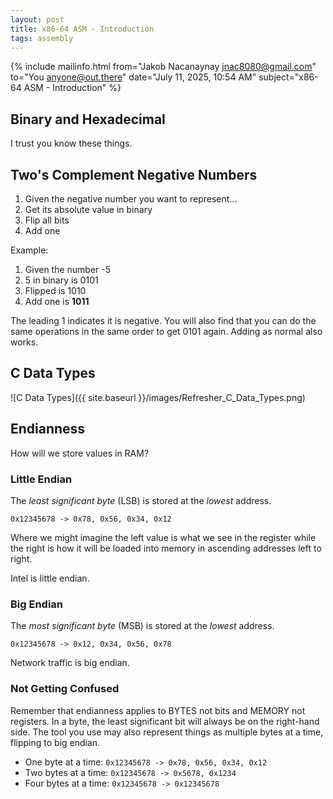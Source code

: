 ```yaml
---
layout: post
title: x86-64 ASM - Introduction
tags: assembly
---
```


{% include mailinfo.html from="Jakob Nacanaynay <jnac8080@gmail.com>" to="You <anyone@out.there>" date="July 11, 2025, 10:54 AM" subject="x86-64 ASM - Introduction" %}

## Binary and Hexadecimal

I trust you know these things.

## Two's Complement Negative Numbers

1. Given the negative number you want to represent...
2. Get its absolute value in binary
3. Flip all bits
4. Add one

Example:

1. Given the number -5
2. 5 in binary is 0101
3. Flipped is 1010
4. Add one is **1011**

The leading 1 indicates it is negative. You will also find that you can do the same operations in the same order to get 0101 again. Adding as normal also works.

## C Data Types

![C Data Types]({{ site.baseurl }}/images/Refresher_C_Data_Types.png)

## Endianness

How will we store values in RAM?

### Little Endian

The *least significant byte* (LSB) is stored at the *lowest* address.

`0x12345678 -> 0x78, 0x56, 0x34, 0x12`

Where we might imagine the left value is what we see in the register while the right is how it will be loaded into memory in ascending addresses left to right.

Intel is little endian.

### Big Endian

The *most significant byte* (MSB) is stored at the *lowest* address.

`0x12345678 -> 0x12, 0x34, 0x56, 0x78`

Network traffic is big endian.

### Not Getting Confused

Remember that endianness applies to BYTES not bits and MEMORY not registers. In a byte, the least significant bit will always be on the right-hand side. The tool you use may also represent things as multiple bytes at a time, flipping to big endian.

- One byte at a time: `0x12345678 -> 0x78, 0x56, 0x34, 0x12`
- Two bytes at a time: `0x12345678 -> 0x5678, 0x1234`
- Four bytes at a time: `0x12345678 -> 0x12345678`
